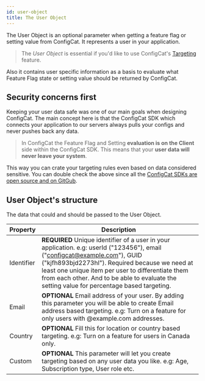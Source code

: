 ```yaml
---
id: user-object
title: The User Object
---
```

The User Object is an optional parameter when getting a feature flag or setting value from ConfigCat. It represents a user in your application. 

>The *User Object* is essential if you'd like to use ConfigCat's [Targeting](advanced/targeting.md) feature.

Also it contains user specific information as a basis to evaluate what Feature Flag state or setting value should be returned by ConfigCat.

## Security concerns first
Keeping your user data safe was one of our main goals when designing ConfigCat. The main concept here is that the ConfigCat SDK which connects your application to our servers always pulls your configs and never pushes back any data.

>In ConfigCat the Feature Flag and Setting **evaluation is on the Client** side within the ConfigCat SDK. This means that your **user data will never leave your system**. 

This way you can crate your targeting rules even based on data considered sensitive.
You can double check the above since all the [ConfigCat SDKs are open source and on GitGub](https://github.com/configcat).

## User Object's structure

The data that could and should be passed to the User Object.

Property|Description
---|---
Identifier|**REQUIRED** Unique identifier of a user in your application. e.g: userId ("123456"), email ("configcat@example.com"), GUID ("kjfh893bjd2273hl"). Required because we need at least one unique item per user to differentiate them from each other. And to be able to evaluate the setting value for percentage based targeting.
Email|**OPTIONAL** Email address of your user. By adding this parameter you will be able to create Email address based targeting. e.g: Turn on a feature for only users with @example.com addresses.
Country|**OPTIONAL** Fill this for location or country based targeting. e.g: Turn on a feature for users in Canada only.
Custom|**OPTIONAL** This parameter will let you create targeting based on any user data you like. e.g: Age, Subscription type, User role etc.